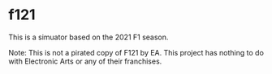 # f121

This is a simuator based on the 2021 F1 season. 

Note: This is not a pirated copy of F121 by EA. This project has nothing to do with Electronic Arts or any of their franchises.
